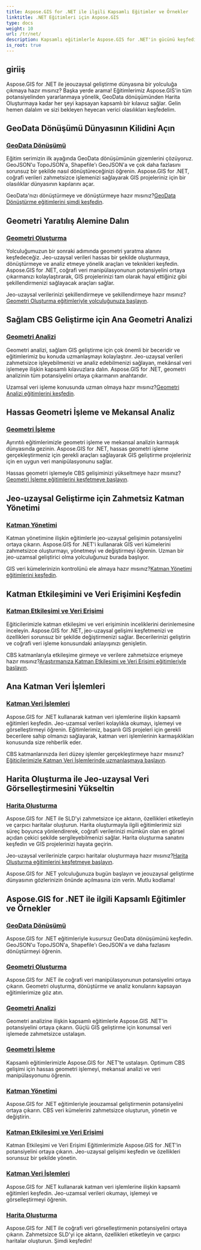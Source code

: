 ```yaml
---
title: Aspose.GIS for .NET ile ilgili Kapsamlı Eğitimler ve Örnekler
linktitle: .NET Eğitimleri için Aspose.GIS
type: docs
weight: 10
url: /tr/net/
description: Kapsamlı eğitimlerle Aspose.GIS for .NET'in gücünü keşfedin. GeoData dönüştürme, geometri oluşturma, analiz, katman yönetimi ve daha fazlasında uzmanlaşın.
is_root: true
---
```


## giriiş

Aspose.GIS for .NET ile jeouzaysal geliştirme dünyasına bir yolculuğa çıkmaya hazır mısınız? Başka yerde arama! Eğitimlerimiz Aspose.GIS'in tüm potansiyelinden yararlanmaya yönelik, GeoData dönüşümünden Harita Oluşturmaya kadar her şeyi kapsayan kapsamlı bir kılavuz sağlar. Gelin hemen dalalım ve sizi bekleyen heyecan verici olasılıkları keşfedelim.

## GeoData Dönüşümü Dünyasının Kilidini Açın

### [GeoData Dönüşümü](./geo-data-conversion/)

Eğitim serimizin ilk ayağında GeoData dönüşümünün gizemlerini çözüyoruz. GeoJSON'u TopoJSON'a, Shapefile'ı GeoJSON'a ve çok daha fazlasını sorunsuz bir şekilde nasıl dönüştüreceğinizi öğrenin. Aspose.GIS for .NET, coğrafi verileri zahmetsizce işlemenizi sağlayarak GIS projeleriniz için bir olasılıklar dünyasının kapılarını açar.

 GeoData'nızı dönüştürmeye ve dönüştürmeye hazır mısınız?[GeoData Dönüştürme eğitimlerini şimdi keşfedin](./geo-data-conversion/).

## Geometri Yaratılış Alemine Dalın

### [Geometri Oluşturma](./geometry-creation/)

Yolculuğumuzun bir sonraki adımında geometri yaratma alanını keşfedeceğiz. Jeo-uzaysal verileri hassas bir şekilde oluşturmaya, dönüştürmeye ve analiz etmeye yönelik araçları ve teknikleri keşfedin. Aspose.GIS for .NET, coğrafi veri manipülasyonunun potansiyelini ortaya çıkarmanızı kolaylaştırarak, GIS projelerinizi tam olarak hayal ettiğiniz gibi şekillendirmenizi sağlayacak araçları sağlar.

 Jeo-uzaysal verilerinizi şekillendirmeye ve şekillendirmeye hazır mısınız?[Geometri Oluşturma eğitimleriyle yolculuğunuza başlayın](./geometry-creation/).

## Sağlam CBS Geliştirme için Ana Geometri Analizi

### [Geometri Analizi](./geometry-analysis/)

Geometri analizi, sağlam GIS geliştirme için çok önemli bir beceridir ve eğitimlerimiz bu konuda uzmanlaşmayı kolaylaştırır. Jeo-uzaysal verileri zahmetsizce işleyebilmenizi ve analiz edebilmenizi sağlayan, mekânsal veri işlemeye ilişkin kapsamlı kılavuzlara dalın. Aspose.GIS for .NET, geometri analizinin tüm potansiyelini ortaya çıkarmanın anahtarıdır.

 Uzamsal veri işleme konusunda uzman olmaya hazır mısınız?[Geometri Analizi eğitimlerini keşfedin](./geometry-analysis/).

## Hassas Geometri İşleme ve Mekansal Analiz

### [Geometri İşleme](./geometry-processing/)

Ayrıntılı eğitimlerimizle geometri işleme ve mekansal analizin karmaşık dünyasında gezinin. Aspose.GIS for .NET, hassas geometri işleme gerçekleştirmeniz için gerekli araçları sağlayarak GIS geliştirme projeleriniz için en uygun veri manipülasyonunu sağlar.

 Hassas geometri işlemeyle CBS gelişiminizi yükseltmeye hazır mısınız?[Geometri İşleme eğitimlerini keşfetmeye başlayın](./geometry-processing/).

## Jeo-uzaysal Geliştirme için Zahmetsiz Katman Yönetimi

### [Katman Yönetimi](./layer-management/)

Katman yönetimine ilişkin eğitimlerle jeo-uzaysal gelişimin potansiyelini ortaya çıkarın. Aspose.GIS for .NET'i kullanarak GIS veri kümelerini zahmetsizce oluşturmayı, yönetmeyi ve değiştirmeyi öğrenin. Uzman bir jeo-uzamsal geliştirici olma yolculuğunuz burada başlıyor.

 GIS veri kümelerinizin kontrolünü ele almaya hazır mısınız?[Katman Yönetimi eğitimlerini keşfedin](./layer-management/).

## Katman Etkileşimini ve Veri Erişimini Keşfedin

### [Katman Etkileşimi ve Veri Erişimi](./layer-interaction-and-data-access/)

Eğiticilerimizle katman etkileşimi ve veri erişiminin inceliklerini derinlemesine inceleyin. Aspose.GIS for .NET, jeo-uzaysal gelişimi keşfetmenizi ve özellikleri sorunsuz bir şekilde değiştirmenizi sağlar. Becerilerinizi geliştirin ve coğrafi veri işleme konusundaki anlayışınızı genişletin.

 CBS katmanlarıyla etkileşime girmeye ve verilere zahmetsizce erişmeye hazır mısınız?[Araştırmanıza Katman Etkileşimi ve Veri Erişimi eğitimleriyle başlayın](./layer-interaction-and-data-access/).

## Ana Katman Veri İşlemleri

### [Katman Veri İşlemleri](./layer-data-operations/)

Aspose.GIS for .NET kullanarak katman veri işlemlerine ilişkin kapsamlı eğitimleri keşfedin. Jeo-uzamsal verileri kolaylıkla okumayı, işlemeyi ve görselleştirmeyi öğrenin. Eğitimlerimiz, başarılı GIS projeleri için gerekli becerilere sahip olmanızı sağlayarak, katman veri işlemlerinin karmaşıklıkları konusunda size rehberlik eder.

 CBS katmanlarınızda ileri düzey işlemler gerçekleştirmeye hazır mısınız?[Eğiticilerimizle Katman Veri İşlemlerinde uzmanlaşmaya başlayın](./layer-data-operations/).

## Harita Oluşturma ile Jeo-uzaysal Veri Görselleştirmesini Yükseltin

### [Harita Oluşturma](./map-rendering/)

Aspose.GIS for .NET ile SLD'yi zahmetsizce içe aktarın, özellikleri etiketleyin ve çarpıcı haritalar oluşturun. Harita oluşturmayla ilgili eğitimlerimiz sizi süreç boyunca yönlendirerek, coğrafi verilerinizi mümkün olan en görsel açıdan çekici şekilde sergileyebilmenizi sağlar. Harita oluşturma sanatını keşfedin ve GIS projelerinizi hayata geçirin.

 Jeo-uzaysal verilerinizle çarpıcı haritalar oluşturmaya hazır mısınız?[Harita Oluşturma eğitimlerini keşfetmeye başlayın](./map-rendering/).

Aspose.GIS for .NET yolculuğunuza bugün başlayın ve jeouzaysal geliştirme dünyasının gözlerinizin önünde açılmasına izin verin. Mutlu kodlama!
## Aspose.GIS for .NET ile ilgili Kapsamlı Eğitimler ve Örnekler 
### [GeoData Dönüşümü](./geo-data-conversion/)
Aspose.GIS for .NET eğitimleriyle kusursuz GeoData dönüşümünü keşfedin. GeoJSON'u TopoJSON'a, Shapefile'ı GeoJSON'a ve daha fazlasını dönüştürmeyi öğrenin.
### [Geometri Oluşturma](./geometry-creation/)
Aspose.GIS for .NET ile coğrafi veri manipülasyonunun potansiyelini ortaya çıkarın. Geometri oluşturma, dönüştürme ve analiz konularını kapsayan eğitimlerimize göz atın.
### [Geometri Analizi](./geometry-analysis/)
Geometri analizine ilişkin kapsamlı eğitimlerle Aspose.GIS .NET'in potansiyelini ortaya çıkarın. Güçlü GIS geliştirme için konumsal veri işlemede zahmetsizce ustalaşın.
### [Geometri İşleme](./geometry-processing/)
Kapsamlı eğitimlerimizle Aspose.GIS for .NET'te ustalaşın. Optimum CBS gelişimi için hassas geometri işlemeyi, mekansal analizi ve veri manipülasyonunu öğrenin.
### [Katman Yönetimi](./layer-management/)
Aspose.GIS for .NET eğitimleriyle jeouzamsal geliştirmenin potansiyelini ortaya çıkarın. CBS veri kümelerini zahmetsizce oluşturun, yönetin ve değiştirin. 
### [Katman Etkileşimi ve Veri Erişimi](./layer-interaction-and-data-access/)
Katman Etkileşimi ve Veri Erişimi Eğitimlerimizle Aspose.GIS for .NET'in potansiyelini ortaya çıkarın. Jeo-uzaysal gelişimi keşfedin ve özellikleri sorunsuz bir şekilde yönetin.
### [Katman Veri İşlemleri](./layer-data-operations/)
Aspose.GIS for .NET kullanarak katman veri işlemlerine ilişkin kapsamlı eğitimleri keşfedin. Jeo-uzamsal verileri okumayı, işlemeyi ve görselleştirmeyi öğrenin.
### [Harita Oluşturma](./map-rendering/)
Aspose.GIS for .NET ile coğrafi veri görselleştirmenin potansiyelini ortaya çıkarın. Zahmetsizce SLD'yi içe aktarın, özellikleri etiketleyin ve çarpıcı haritalar oluşturun. Şimdi keşfedin!

